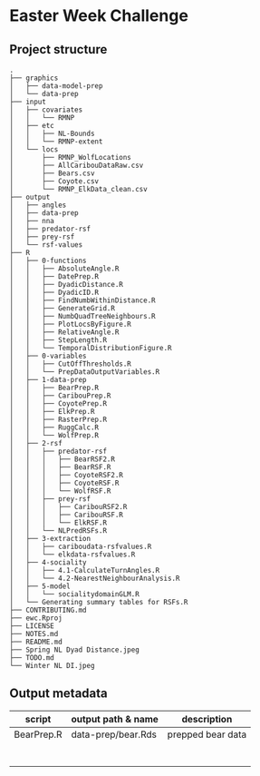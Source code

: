 # Easter Week Challenge

 
## Project structure
```
.
├── graphics
│   ├── data-model-prep
│   └── data-prep
├── input
│   ├── covariates
│   │   └── RMNP
│   ├── etc
│   │   ├── NL-Bounds
│   │   └── RMNP-extent
│   └── locs
│       ├── RMNP_WolfLocations
│       ├── AllCaribouDataRaw.csv
│       ├── Bears.csv
│       ├── Coyote.csv
│       └── RMNP_ElkData_clean.csv
├── output
│   ├── angles
│   ├── data-prep
│   ├── nna
│   ├── predator-rsf
│   ├── prey-rsf
│   └── rsf-values
├── R
│   ├── 0-functions
│   │   ├── AbsoluteAngle.R
│   │   ├── DatePrep.R
│   │   ├── DyadicDistance.R
│   │   ├── DyadicID.R
│   │   ├── FindNumbWithinDistance.R
│   │   ├── GenerateGrid.R
│   │   ├── NumbQuadTreeNeighbours.R
│   │   ├── PlotLocsByFigure.R
│   │   ├── RelativeAngle.R
│   │   ├── StepLength.R
│   │   └── TemporalDistributionFigure.R
│   ├── 0-variables
│   │   ├── CutOffThresholds.R
│   │   └── PrepDataOutputVariables.R
│   ├── 1-data-prep
│   │   ├── BearPrep.R
│   │   ├── CaribouPrep.R
│   │   ├── CoyotePrep.R
│   │   ├── ElkPrep.R
│   │   ├── RasterPrep.R
│   │   ├── RuggCalc.R
│   │   └── WolfPrep.R
│   ├── 2-rsf
│   │   ├── predator-rsf
│   │   │   ├── BearRSF2.R
│   │   │   ├── BearRSF.R
│   │   │   ├── CoyoteRSF2.R
│   │   │   ├── CoyoteRSF.R
│   │   │   └── WolfRSF.R
│   │   ├── prey-rsf
│   │   │   ├── CaribouRSF2.R
│   │   │   ├── CaribouRSF.R
│   │   │   └── ElkRSF.R
│   │   └── NLPredRSFs.R
│   ├── 3-extraction
│   │   ├── cariboudata-rsfvalues.R
│   │   └── elkdata-rsfvalues.R
│   ├── 4-sociality
│   │   ├── 4.1-CalculateTurnAngles.R
│   │   └── 4.2-NearestNeighbourAnalysis.R
│   ├── 5-model
│   │   └── socialitydomainGLM.R
│   └── Generating summary tables for RSFs.R
├── CONTRIBUTING.md
├── ewc.Rproj
├── LICENSE
├── NOTES.md
├── README.md
├── Spring NL Dyad Distance.jpeg
├── TODO.md
└── Winter NL DI.jpeg
```

## Output metadata

script               | output path & name            | description
---------------------|-------------------------------|--------------------
BearPrep.R           | data-prep/bear.Rds            | prepped bear data
                     |                               | 
                     |                               | 
                     |                               | 
                     |                               | 
                     |                               | 
                     |                               | 
                     |                               | 
